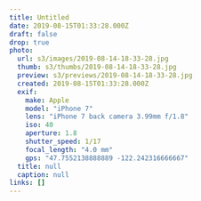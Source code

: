```yaml
---
title: Untitled
date: 2019-08-15T01:33:28.000Z
draft: false
drop: true
photo:
  url: s3/images/2019-08-14-18-33-28.jpg
  thumb: s3/thumbs/2019-08-14-18-33-28.jpg
  preview: s3/previews/2019-08-14-18-33-28.jpg
  created: 2019-08-15T01:33:28.000Z
  exif:
    make: Apple
    model: "iPhone 7"
    lens: "iPhone 7 back camera 3.99mm f/1.8"
    iso: 40
    aperture: 1.8
    shutter_speed: 1/17
    focal_length: "4.0 mm"
    gps: "47.7552138888889 -122.242316666667"
  title: null
  caption: null
links: []
---
```

